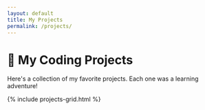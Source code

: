 ```yaml
---
layout: default
title: My Projects
permalink: /projects/
---
```


# 🚀 My Coding Projects

<div class="projects-intro">
  Here's a collection of my favorite projects. Each one was a learning adventure!
</div>

{% include projects-grid.html %}
